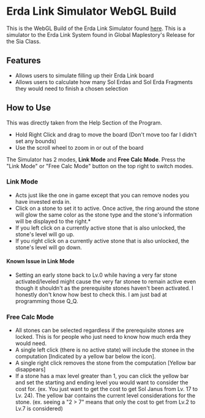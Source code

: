 # Erda Link Simulator WebGL Build

This is the WebGL Build of the Erda Link Simulator found [here](https://github.com/PhantasmicSky/Erda-Link-Simulator).
This is a simulator to the Erda Link System found in Global Maplestory's Release for the Sia Class.

## Features
* Allows users to simulate filling up their Erda Link board
* Allows users to calculate how many Sol Erdas and Sol Erda Fragments they would need to finish a chosen selection

## How to Use
This was directly taken from the Help Section of the Program.
* Hold Right Click and drag to move the board (Don't move too far I didn't set any bounds)
* Use the scroll wheel to zoom in or out of the board

The Simulator has 2 modes, <b>Link Mode</b> and <b>Free Calc Mode</b>. Press the "Link Mode" or "Free Calc Mode" button on the top right to switch modes.

### Link Mode
* Acts just like the one in game except that you can remove nodes you have invested erda in.
* Click on a stone to set it to active. Once active, the ring around the stone will glow the same color as the stone type and the stone's information will be displayed to the right.*
* If you left click on a currently active stone that is also unlocked, the stone's level will go up.
* If you right click on a currently active stone that is also unlocked, the stone's level will go down.

#### Known Issue in Link Mode
* Setting an early stone back to Lv.0 while having a very far stone activated/leveled might cause the very far stonee to remain active even though it shouldn't as the prerequisite stones haven't been activated. I honestly don't know how best to check this. I am just bad at programming those Q_Q.

### Free Calc Mode
* All stones can be selected regardless if the prerequisite stones are locked. This is for people who just need to know how much erda they would need.
* A single left click (there is no active state) will include the stonee in the computation \[Indicated by a yellow bar below the icon\].
* A single right click removes the stone from the computation \[Yellow bar disappears\]
* If a stone has a max level greater than 1, you can click the yellow bar and set the starting and ending level you would want to consider the cost for. (ex. You just want to get the cost to get Sol Janus from Lv. 17 to Lv. 24). The yellow bar contains the current level considerations for the stone. (ex. seeing a "2 > 7" means that only the cost to get from Lv.2 to Lv.7 is considered)



